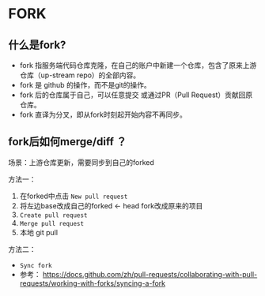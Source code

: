 # FORK

## 什么是fork?
- fork 指服务端代码仓库克隆，在自己的账户中新建一个仓库，包含了原来上游仓库（up-stream repo）的全部内容。
- fork 是 github 的操作，而不是git的操作。
- fork 后的仓库属于自己，可以任意提交 或通过PR（Pull Request）贡献回原仓库。
- fork 直译为分叉，即从fork时刻起开始内容不再同步。

## fork后如何merge/diff ？
场景：上游仓库更新，需要同步到自己的forked

方法一：
  1. 在forked中点击 `New pull request`
  2. 将左边base改成自己的forked <- head fork改成原来的项目
  3. `Create pull request`
  4. `Merge pull request`
  5. 本地 git pull
     
方法二：
  - `Sync fork` 
  - 参考： https://docs.github.com/zh/pull-requests/collaborating-with-pull-requests/working-with-forks/syncing-a-fork
